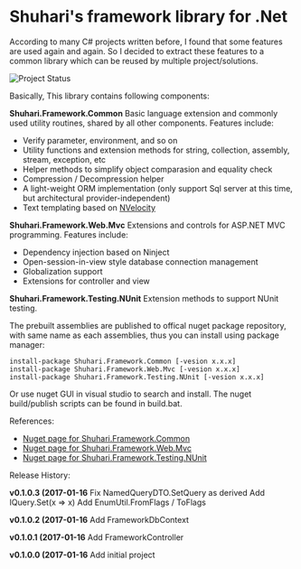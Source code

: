 Shuhari's framework library for .Net
========================


According to many C# projects written before, I found that some features are used again and again. So I decided to extract these features to a common library which can be reused by multiple project/solutions.

![Project Status](https://ci.appveyor.com/api/projects/status/eg27hex6c0bl7lrs?svg=true)

Basically, This library contains following components:

__Shuhari.Framework.Common__  Basic language extension and commonly used utility routines, shared by all other components. Features include:
* Verify parameter, environment, and so on
* Utility functions and extension methods for string, collection, assembly, stream, exception, etc
* Helper methods to simplify object comparasion and equality check
* Compression / Decompression helper
* A light-weight ORM implementation (only support Sql server at this time, but architectural provider-independent)
* Text templating based on [NVelocity](http://nvelocity.codeplex.com/)

__Shuhari.Framework.Web.Mvc__  Extensions and controls for ASP.NET MVC programming. Features include:
* Dependency injection based on Ninject
* Open-session-in-view style database connection management
* Globalization support
* Extensions for controller and view

__Shuhari.Framework.Testing.NUnit__ Extension methods to support NUnit testing.


The prebuilt assemblies are published to offical nuget package repository, with same name as each assemblies, thus you can install using package manager:

    install-package Shuhari.Framework.Common [-vesion x.x.x]
    install-package Shuhari.Framework.Web.Mvc [-vesion x.x.x]
    install-package Shuhari.Framework.Testing.NUnit [-vesion x.x.x]

Or use nuget GUI in visual studio to search and install. The nuget build/publish scripts can be found in build.bat.


References:
* [Nuget page for Shuhari.Framework.Common](https://www.nuget.org/packages/Shuhari.Framework.Common/)
* [Nuget page for Shuhari.Framework.Web.Mvc](https://www.nuget.org/packages/Shuhari.Framework.Web.Mvc/)
* [Nuget page for Shuhari.Framework.Testing.NUnit](https://www.nuget.org/packages/Shuhari.Framework.Testing.NUnit/)


Release History:

**v0.1.0.3 (2017-01-16**
Fix NamedQueryDTO.SetQuery as derived
Add IQuery<T>.Set(x => x)
Add EnumUtil.FromFlags / ToFlags

**v0.1.0.2 (2017-01-16**
Add FrameworkDbContext

**v0.1.0.1 (2017-01-16**
Add FrameworkController

**v0.1.0.0 (2017-01-16**
Add initial project


